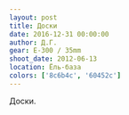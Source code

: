 ```yaml
---
layout: post
title: Доски
date: 2016-12-31 00:00:00
author: Д.Г.
gear: E-300 / 35mm
shoot_date: 2012-06-13
location: Ёль-база
colors: ['8c6b4c', '60452c']
---
```


Доски.
